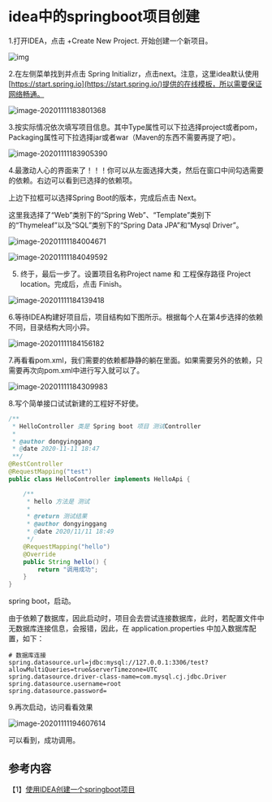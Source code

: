 # idea中的springboot项目创建

1.打开IDEA，点击 +Create New Project. 开始创建一个新项目。

![img](图片/1156797-20190621123538157-722067721.png)

2.在左侧菜单找到并点击 Spring Initializr，点击next。注意，这里idea默认使用[https://start.spring.io](https://start.spring.io/)提供的在线模板，所以需要保证网络畅通。

![image-20201111183801368](图片/image-20201111183801368.png)

3.按实际情况依次填写项目信息。其中Type属性可以下拉选择project或者pom，Packaging属性可下拉选择jar或者war（Maven的东西不需要再提了吧）。

![image-20201111183905390](图片/image-20201111183905390.png)

4.最激动人心的界面来了！！！你可以从左面选择大类，然后在窗口中间勾选需要的依赖。右边可以看到已选择的依赖项。

上边下拉框可以选择Spring Boot的版本，完成后点击 Next。

这里我选择了“Web”类别下的“Spring Web”、“Template”类别下的“Thymeleaf”以及“SQL”类别下的“Spring Data JPA”和“Mysql Driver”。

![image-20201111184004671](图片/image-20201111184004671.png)

![image-20201111184049592](图片/image-20201111184049592.png)

5. 终于，最后一步了。设置项目名称Project name 和 工程保存路径 Project location。完成后，点击 Finish。

![image-20201111184139418](图片/image-20201111184139418.png)

 6.等待IDEA构建好项目后，项目结构如下图所示。根据每个人在第4步选择的依赖不同，目录结构大同小异。

![image-20201111184156182](图片/image-20201111184156182.png)

 7.再看看pom.xml，我们需要的依赖都静静的躺在里面。如果需要另外的依赖，只需要再次向pom.xml中进行写入就可以了。

![image-20201111184309983](图片/image-20201111184309983.png)

 8.写个简单接口试试新建的工程好不好使。

```java
/**
 * HelloController 类是 Spring boot 项目 测试Controller
 *
 * @author dongyinggang
 * @date 2020-11-11 18:47
 **/
@RestController
@RequestMapping("test")
public class HelloController implements HelloApi {

    /**
     * hello 方法是 测试
     *
     * @return 测试结果
     * @author dongyinggang
     * @date 2020/11/11 18:49
     */
    @RequestMapping("hello")
    @Override
    public String hello() {
        return "调用成功";
    }
}
```

spring boot，启动。

由于依赖了数据库，因此启动时，项目会去尝试连接数据库，此时，若配置文件中无数据库连接信息，会报错，因此，在 application.properties 中加入数据库配置，如下：

```properties
# 数据库连接
spring.datasource.url=jdbc:mysql://127.0.0.1:3306/test?allowMultiQueries=true&serverTimezone=UTC
spring.datasource.driver-class-name=com.mysql.cj.jdbc.Driver
spring.datasource.username=root
spring.datasource.password=
```

9.再次启动，访问看看效果

![image-20201111194607614](图片/image-20201111194607614.png)

可以看到，成功调用。

## 参考内容

【1】[使用IDEA创建一个springboot项目](https://www.cnblogs.com/little-rain/p/11063967.html)